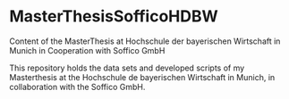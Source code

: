 # MasterThesisSofficoHDBW
Content of the MasterThesis at Hochschule der bayerischen Wirtschaft in Munich in Cooperation with Soffico GmbH

This repository holds the data sets and developed scripts of my Masterthesis at the Hochschule de bayerischen Wirtschaft in Munich, in collaboration with the Soffico GmbH.


